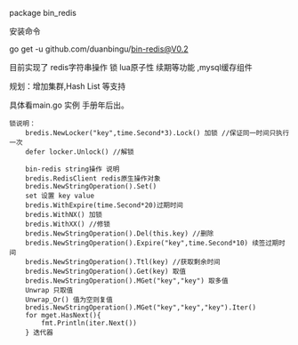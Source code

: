 package bin_redis

安装命令

go get -u github.com/duanbingu/bin-redis@V0.2

目前实现了 redis字符串操作 锁 lua原子性 续期等功能 ,mysql缓存组件
  
规划：增加集群,Hash List 等支持 

具体看main.go 实例 手册年后出。

    锁说明：
		bredis.NewLocker("key",time.Second*3).Lock() 加锁 //保证同一时间只执行一次
		defer locker.Unlock() //解锁
        
        bin-redis string操作 说明
		bredis.RedisClient redis原生操作对象
		bredis.NewStringOperation().Set()
		set 设置 key value
		bredis.WithExpire(time.Second*20)过期时间
		bredis.WithNX() 加锁
		bredis.WithXX() //修锁
		bredis.NewStringOperation().Del(this.key) //删除
		bredis.NewStringOperation().Expire("key",time.Second*10) 续签过期时间
		bredis.NewStringOperation().Ttl(key) //获取剩余时间
		bredis.NewStringOperation().Get(key) 取值
		bredis.NewStringOperation().MGet("key","key") 取多值
		Unwrap 只取值
		Unwrap_Or() 值为空则复值
		bredis.NewStringOperation().MGet("key","key","key").Iter()
		for mget.HasNext(){
			fmt.Println(iter.Next())
		} 迭代器